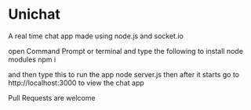 # Unichat
A real time chat app made using node.js and socket.io 

open Command Prompt or terminal and type the following to install node modules
npm i

and then type this to run the app
node server.js
then after it starts go to http://localhost:3000 to view the chat app


Pull Requests are welcome


